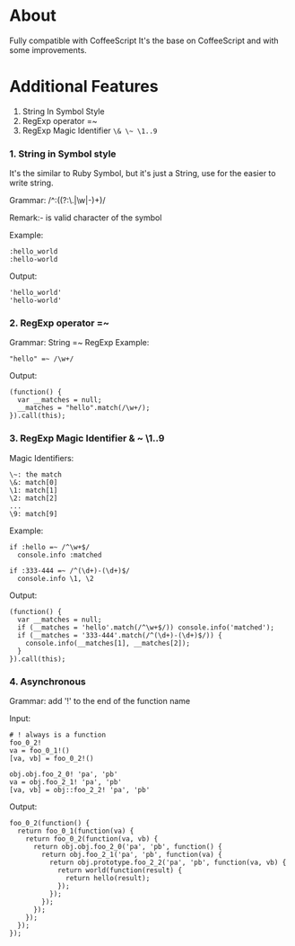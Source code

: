 About
=====
Fully compatible with CoffeeScript
It's the base on CoffeeScript and with some improvements.

Additional Features
===================
1. String In Symbol Style
2. RegExp operator =~
3. RegExp Magic Identifier ```\& \~ \1..9```

### 1. String in Symbol style
It's the similar to Ruby Symbol, but it's just a String, use for the easier to write string.

Grammar: /^\:((?:\\.|\w|-)+)/

Remark:- is valid character of the symbol

Example:

    :hello_world
    :hello-world

Output:

    'hello_world'
    'hello-world'

### 2. RegExp operator =~
Grammar: String =~ RegExp
Example:

    "hello" =~ /\w+/

Output:

    (function() {
      var __matches = null;
      __matches = "hello".match(/\w+/);
    }).call(this);
    

### 3. RegExp Magic Identifier \& \~ \1..9
Magic Identifiers:

    \~: the match
    \&: match[0]
    \1: match[1]
    \2: match[2]
    ...
    \9: match[9]

Example:

    if :hello =~ /^\w+$/
      console.info :matched

    if :333-444 =~ /^(\d+)-(\d+)$/
      console.info \1, \2

Output:

    (function() {
      var __matches = null;
      if (__matches = 'hello'.match(/^\w+$/)) console.info('matched');
      if (__matches = '333-444'.match(/^(\d+)-(\d+)$/)) {
        console.info(__matches[1], __matches[2]);
      }
    }).call(this);

### 4. Asynchronous

Grammar: add '!' to the end of the function name

Input:

    # ! always is a function
    foo_0_2!
    va = foo_0_1!()
    [va, vb] = foo_0_2!()

    obj.obj.foo_2_0! 'pa', 'pb'
    va = obj.foo_2_1! 'pa', 'pb'
    [va, vb] = obj::foo_2_2! 'pa', 'pb'

Output:

    foo_0_2(function() {
      return foo_0_1(function(va) {
        return foo_0_2(function(va, vb) {
          return obj.obj.foo_2_0('pa', 'pb', function() {
            return obj.foo_2_1('pa', 'pb', function(va) {
              return obj.prototype.foo_2_2('pa', 'pb', function(va, vb) {
                return world(function(result) {
                  return hello(result);
                });
              });
            });
          });
        });
      });
    });
